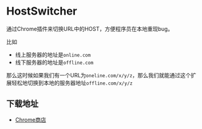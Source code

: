 # HostSwitcher

通过Chrome插件来切换URL中的HOST，方便程序员在本地重现bug。

比如

- 线上服务器的地址是`online.com`
- 线下服务器的地址是`offline.com`

那么这时候如果我们有一个URL为`oneline.com/x/y/z`，那么我们就能通过这个扩展轻松地切换到本地的服务器地址`offline.com/x/y/z`


## 下载地址

- [Chrome商店](https://chrome.google.com/webstore/detail/lodhoameeheeedebkghhlmifhinfkhhe/publish-accepted)


